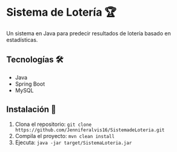 # Sistema de Lotería 🏆
Un sistema en Java para predecir resultados de lotería basado en estadísticas.

## Tecnologías 🛠️
- Java
- Spring Boot
- MySQL

## Instalación 🚀
1. Clona el repositorio: `git clone https://github.com/Jenniferalvis16/SistemadeLoteria.git`
2. Compila el proyecto: `mvn clean install`
3. Ejecuta: `java -jar target/SistemaLoteria.jar`
